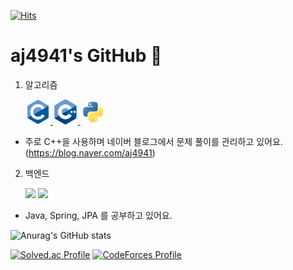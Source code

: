 [![Hits](https://hits.seeyoufarm.com/api/count/incr/badge.svg?url=https%3A%2F%2Fgithub.com%2Faj494%2Fhit-counter&count_bg=%2379C83D&title_bg=%23555555&icon=influxdb.svg&icon_color=%23E7E7E7&title=hits&edge_flat=false)](https://hits.seeyoufarm.com)
<h1 align="left">aj4941's GitHub 👋 </h1>

1. 알고리즘 <p align="left"> <a href="https://www.cprogramming.com/" target="_blank"> <img src="https://raw.githubusercontent.com/devicons/devicon/master/icons/c/c-original.svg" alt="c" width="40" height="40"/> </a> <a href="https://www.w3schools.com/cpp/" target="_blank"> <img src="https://raw.githubusercontent.com/devicons/devicon/master/icons/cplusplus/cplusplus-original.svg" alt="cplusplus" width="40" height="40"/> </a> <a href="https://www.python.org" target="_blank"> <img src="https://raw.githubusercontent.com/devicons/devicon/master/icons/python/python-original.svg" alt="python" width="40" height="40"/> </a> </p>

  - 주로 C++을 사용하며 네이버 블로그에서 문제 풀이를 관리하고 있어요. (https://blog.naver.com/aj4941)
2. 백엔드 

     <img src="https://img.shields.io/badge/JAVA-007396?style=for-the-badge&logo=java&logoColor=white"> <img src="https://img.shields.io/badge/Spring-6DB33F?style=for-the-badge&logo=Spring&logoColor=white">
  - Java, Spring, JPA 를 공부하고 있어요.




![Anurag's GitHub stats](https://github-readme-stats.vercel.app/api?username=aj4941&show_icons=true&theme=radical)

[![Solved.ac Profile](http://mazassumnida.wtf/api/v2/generate_badge?boj=aj4941)](https://solved.ac/aj4941/)
[![CodeForces Profile](https://cf.leed.at?id=aj4941)](https://codeforces.com/profile/aj4941)
